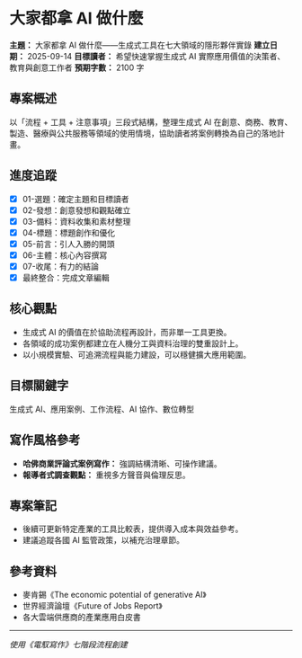 # 大家都拿 AI 做什麼

**主題：** 大家都拿 AI 做什麼——生成式工具在七大領域的隱形夥伴實錄
**建立日期：** 2025-09-14
**目標讀者：** 希望快速掌握生成式 AI 實際應用價值的決策者、教育與創意工作者
**預期字數：** 2100 字

## 專案概述
以「流程 + 工具 + 注意事項」三段式結構，整理生成式 AI 在創意、商務、教育、製造、醫療與公共服務等領域的使用情境，協助讀者將案例轉換為自己的落地計畫。

## 進度追蹤
- [x] 01-選題：確定主題和目標讀者
- [x] 02-發想：創意發想和觀點確立
- [x] 03-備料：資料收集和素材整理
- [x] 04-標題：標題創作和優化
- [x] 05-前言：引人入勝的開頭
- [x] 06-主體：核心內容撰寫
- [x] 07-收尾：有力的結論
- [x] 最終整合：完成文章編輯

## 核心觀點
- 生成式 AI 的價值在於協助流程再設計，而非單一工具更換。
- 各領域的成功案例都建立在人機分工與資料治理的雙重設計上。
- 以小規模實驗、可追溯流程與能力建設，可以穩健擴大應用範圍。

## 目標關鍵字
生成式 AI、應用案例、工作流程、AI 協作、數位轉型

## 寫作風格參考
- **哈佛商業評論式案例寫作：** 強調結構清晰、可操作建議。
- **報導者式調查觀點：** 重視多方聲音與倫理反思。

## 專案筆記
- 後續可更新特定產業的工具比較表，提供導入成本與效益參考。
- 建議追蹤各國 AI 監管政策，以補充治理章節。

## 參考資料
- 麥肯錫《The economic potential of generative AI》
- 世界經濟論壇《Future of Jobs Report》
- 各大雲端供應商的產業應用白皮書

---
*使用《電馭寫作》七階段流程創建*
